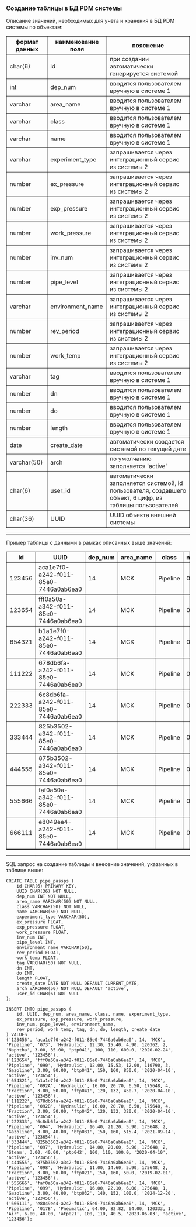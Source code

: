 ### Создание таблицы в БД PDM системы
 Описание значений, необходимых для учёта и хранения в БД PDM системы по объектам:

<table border="1" cellpadding="6" cellspacing="0">
  <thead>
    <tr>
      <th>формат данных</th>
      <th>наименование поля</th>
      <th>пояснение</th>
    </tr>
  </thead>
  <tbody>
    <tr>
      <td>char(6)</td>
      <td>id</td>
      <td>при создании автоматически генерируется системой</td>
    </tr>
    <tr>
      <td>int</td>
      <td>dep_num</td>
      <td>вводится пользователем вручную в системе 1</td>
    </tr>
    <tr>
      <td>varchar</td>
      <td>area_name</td>
      <td>вводится пользователем вручную в системе 1</td>
    </tr>
    <tr>
      <td>varchar</td>
      <td>class</td>
      <td>вводится пользователем вручную в системе 1</td>
    </tr>
    <tr>
      <td>varchar</td>
      <td>name</td>
      <td>вводится пользователем вручную в системе 1</td>
    </tr>
    <tr>
      <td>varchar</td>
      <td>experiment_type</td>
      <td>запрашивается через интеграционный сервис из системы 2</td>
    </tr>
    <tr>
      <td>number</td>
      <td>ex_pressure</td>
      <td>запрашивается через интеграционный сервис из системы 2</td>
    </tr>
    <tr>
      <td>number</td>
      <td>exp_pressure</td>
      <td>запрашивается через интеграционный сервис из системы 2</td>
    </tr>
    <tr>
      <td>number</td>
      <td>work_pressure</td>
      <td>запрашивается через интеграционный сервис из системы 2</td>
    </tr>
    <tr>
      <td>number</td>
      <td>inv_num</td>
      <td>запрашивается через интеграционный сервис из системы 2</td>
    </tr>
    <tr>
      <td>number</td>
      <td>pipe_level</td>
      <td>запрашивается через интеграционный сервис из системы 2</td>
    </tr>
    <tr>
      <td>varchar</td>
      <td>environment_name</td>
      <td>запрашивается через интеграционный сервис из системы 2</td>
    </tr>
    <tr>
      <td>number</td>
      <td>rev_period</td>
      <td>запрашивается через интеграционный сервис из системы 2</td>
    </tr>
    <tr>
      <td>number</td>
      <td>work_temp</td>
      <td>запрашивается через интеграционный сервис из системы 2</td>
    </tr>
    <tr>
      <td>varchar</td>
      <td>tag</td>
      <td>вводится пользователем вручную в системе 1</td>
    </tr>
    <tr>
      <td>number</td>
      <td>dn</td>
      <td>вводится пользователем вручную в системе 1</td>
    </tr>
    <tr>
      <td>number</td>
      <td>do</td>
      <td>вводится пользователем вручную в системе 1</td>
    </tr>
    <tr>
      <td>number</td>
      <td>length</td>
      <td>вводится пользователем вручную в системе 1</td>
    </tr>
    <tr>
      <td>date</td>
      <td>create_date</td>
      <td>автоматически создается системой по текущей дате</td>
    </tr>
    <tr>
      <td>varchar(50)</td>
      <td>arch</td>
      <td>по умолчанию заполняется 'active'</td>
    </tr>
    <tr>
      <td>char(6)</td>
      <td>user_id</td>
      <td>автоматически заполняется системой, id пользователя, создавшего объект, 6 цифр, из таблицы пользователей</td>
    </tr>
    <tr>
      <td>char(36)</td>
      <td>UUID</td>
      <td>UUID объекта внешней системы</td>
    </tr>
  </tbody>
</table>

---
Пример таблицы с данными в рамках описанных выше значений:
<table border="1" cellpadding="6" cellspacing="0">
  <thead>
    <tr>
      <th>id</th>
      <th>UUID</th>
      <th>dep_num</th>
      <th>area_name</th>
      <th>class</th>
      <th>name</th>
      <th>experiment_type</th>
      <th>ex_pressure</th>
      <th>exp_pressure</th>
      <th>work_pressure</th>
      <th>inv_num</th>
      <th>pipe_level</th>
      <th>environment_name</th>
      <th>rev_period</th>
      <th>work_temp</th>
      <th>tag</th>
      <th>dn</th>
      <th>do</th>
      <th>length</th>
      <th>create_date</th>
      <th>arch</th>
      <th>user_id</th>
    </tr>
  </thead>
  <tbody>
    <tr>
      <td>123456</td>
      <td>aca1e7f0-a242-f011-85e0-7446a0ab6ea0</td>
      <td>14</td>
      <td>MCK</td>
      <td>Pipeline</td>
      <td>073</td>
      <td>Hydraulic</td>
      <td>12,30</td>
      <td>15,40</td>
      <td>4,90</td>
      <td>120362</td>
      <td>2</td>
      <td>Naphtha</td>
      <td>3,00</td>
      <td>35,00</td>
      <td>ptp041</td>
      <td>100</td>
      <td>110</td>
      <td>600,0</td>
      <td>24.02.2020</td>
      <td>active</td>
      <td>123456</td>
    </tr>
    <tr>
      <td>123654</td>
      <td>fff0a50a-a342-f011-85e0-7446a0ab6ea0</td>
      <td>14</td>
      <td>MCK</td>
      <td>Pipeline</td>
      <td>090</td>
      <td>Hydraulic</td>
      <td>12,00</td>
      <td>15,53</td>
      <td>12,00</td>
      <td>110790</td>
      <td>3</td>
      <td>Gazoline</td>
      <td>3,00</td>
      <td>90,00</td>
      <td>btp041</td>
      <td>150</td>
      <td>160</td>
      <td>850,0</td>
      <td>10.04.2020</td>
      <td>active</td>
      <td>123654</td>
    </tr>
    <tr>
      <td>654321</td>
      <td>b1a1e7f0-a242-f011-85e0-7446a0ab6ea0</td>
      <td>14</td>
      <td>MCK</td>
      <td>Pipeline</td>
      <td>092A</td>
      <td>Hydraulic</td>
      <td>16,00</td>
      <td>20,70</td>
      <td>6,50</td>
      <td>175648</td>
      <td>4</td>
      <td>Fraction</td>
      <td>3,00</td>
      <td>50,00</td>
      <td>ftp041</td>
      <td>120</td>
      <td>132</td>
      <td>450,7</td>
      <td>10.04.2020</td>
      <td>active</td>
      <td>123456</td>
    </tr>
    <tr>
      <td>111222</td>
      <td>678db6fa-a242-f011-85e0-7446a0ab6ea0</td>
      <td>14</td>
      <td>MCK</td>
      <td>Pipeline</td>
      <td>092B</td>
      <td>Hydraulic</td>
      <td>16,00</td>
      <td>20,70</td>
      <td>6,50</td>
      <td>175648</td>
      <td>4</td>
      <td>Fraction</td>
      <td>3,00</td>
      <td>50,00</td>
      <td>ftp042</td>
      <td>120</td>
      <td>132</td>
      <td>320,0</td>
      <td>10.04.2020</td>
      <td>active</td>
      <td>123654</td>
    </tr>
    <tr>
      <td>222333</td>
      <td>6c8db6fa-a242-f011-85e0-7446a0ab6ea0</td>
      <td>14</td>
      <td>MCK</td>
      <td>Pipeline</td>
      <td>094</td>
      <td>Hydraulic</td>
      <td>16,40</td>
      <td>21,20</td>
      <td>5,90</td>
      <td>175648</td>
      <td>2</td>
      <td>Gazoline</td>
      <td>3,00</td>
      <td>40,00</td>
      <td>btp031</td>
      <td>150</td>
      <td>160</td>
      <td>515,4</td>
      <td>14.09.2021</td>
      <td>active</td>
      <td>123654</td>
    </tr>
    <tr>
      <td>333444</td>
      <td>825b3502-a342-f011-85e0-7446a0ab6ea0</td>
      <td>14</td>
      <td>MCK</td>
      <td>Pipeline</td>
      <td>097</td>
      <td>Hydraulic</td>
      <td>14,00</td>
      <td>20,60</td>
      <td>5,90</td>
      <td>175648</td>
      <td>2</td>
      <td>Steam</td>
      <td>3,00</td>
      <td>40,00</td>
      <td>ptp042</td>
      <td>100</td>
      <td>110</td>
      <td>100,0</td>
      <td>10.04.2020</td>
      <td>active</td>
      <td>123456</td>
    </tr>
    <tr>
      <td>444555</td>
      <td>875b3502-a342-f011-85e0-7446a0ab6ea0</td>
      <td>14</td>
      <td>MCK</td>
      <td>Pipeline</td>
      <td>098</td>
      <td>Hydraulic</td>
      <td>11,00</td>
      <td>14,60</td>
      <td>5,90</td>
      <td>175648</td>
      <td>2</td>
      <td>Fraction</td>
      <td>3,00</td>
      <td>50,00</td>
      <td>ftp021</td>
      <td>150</td>
      <td>160</td>
      <td>50,0</td>
      <td>01.02.2019</td>
      <td>active</td>
      <td>123456</td>
    </tr>
    <tr>
      <td>555666</td>
      <td>faf0a50a-a342-f011-85e0-7446a0ab6ea0</td>
      <td>14</td>
      <td>MCK</td>
      <td>Pipeline</td>
      <td>099</td>
      <td>Hydraulic</td>
      <td>16,00</td>
      <td>22,10</td>
      <td>6,00</td>
      <td>175648</td>
      <td>1</td>
      <td>Gazoline</td>
      <td>3,00</td>
      <td>40,00</td>
      <td>btp032</td>
      <td>140</td>
      <td>152</td>
      <td>100,0</td>
      <td>20.12.2024</td>
      <td>active</td>
      <td>123456</td>
    </tr>
    <tr>
      <td>666111</td>
      <td>e8049ee4-a242-f011-85e0-7446a0ab6ea0</td>
      <td>14</td>
      <td>MCK</td>
      <td>Pipeline</td>
      <td>017B</td>
      <td>Pneumatic</td>
      <td>64,00</td>
      <td>82,82</td>
      <td>64,00</td>
      <td>120333</td>
      <td>1</td>
      <td>Air</td>
      <td>6,00</td>
      <td>40,00</td>
      <td>atp021</td>
      <td>100</td>
      <td>110</td>
      <td>40,5</td>
      <td>03.06.2023</td>
      <td>active</td>
      <td>123456</td>
    </tr>
  </tbody>
</table>

---
SQL запрос на создание таблицы и внесение значений, указанных в таблице выше:
```
CREATE TABLE pipe_passps (
    id CHAR(6) PRIMARY KEY,
    UUID CHAR(36) NOT NULL,
    dep_num INT NOT NULL,
    area_name VARCHAR(50) NOT NULL,
    class VARCHAR(50) NOT NULL,
    name VARCHAR(50) NOT NULL,
    experiment_type VARCHAR(50),
    ex_pressure FLOAT,
    exp_pressure FLOAT,
    work_pressure FLOAT,
    inv_num INT,
    pipe_level INT,
    environment_name VARCHAR(50),
    rev_period FLOAT,
    work_temp FLOAT,
    tag VARCHAR(50) NOT NULL,
    dn INT,
    do INT,
    length FLOAT,
    create_date DATE NOT NULL DEFAULT CURRENT_DATE,
    arch VARCHAR(50) NOT NULL DEFAULT 'active',
    user_id CHAR(6) NOT NULL
);

INSERT INTO pipe_passps (
    id, UUID, dep_num, area_name, class, name, experiment_type,
    ex_pressure, exp_pressure, work_pressure,
    inv_num, pipe_level, environment_name,
    rev_period, work_temp, tag, dn, do, length, create_date
) VALUES
('123456', 'aca1e7f0-a242-f011-85e0-7446a0ab6ea0', 14, 'MCK', 'Pipeline', '073', 'Hydraulic', 12.30, 15.40, 4.90, 120362, 2, 'Naphtha', 3.00, 35.00, 'ptp041', 100, 110, 600.0, '2020-02-24', 'active', '123456'),
('123654', 'fff0a50a-a342-f011-85e0-7446a0ab6ea0', 14, 'MCK', 'Pipeline', '090', 'Hydraulic', 12.00, 15.53, 12.00, 110790, 3, 'Gazoline', 3.00, 90.00, 'btp041', 150, 160, 850.0, '2020-04-10', 'active', '123654'),
('654321', 'b1a1e7f0-a242-f011-85e0-7446a0ab6ea0', 14, 'MCK', 'Pipeline', '092A', 'Hydraulic', 16.00, 20.70, 6.50, 175648, 4, 'Fraction', 3.00, 50.00, 'ftp041', 120, 132, 450.7, '2020-04-10', 'active', '123456'),
('111222', '678db6fa-a242-f011-85e0-7446a0ab6ea0', 14, 'MCK', 'Pipeline', '092B', 'Hydraulic', 16.00, 20.70, 6.50, 175648, 4, 'Fraction', 3.00, 50.00, 'ftp042', 120, 132, 320.0, '2020-04-10', 'active', '123654'),
('222333', '6c8db6fa-a242-f011-85e0-7446a0ab6ea0', 14, 'MCK', 'Pipeline', '094', 'Hydraulic', 16.40, 21.20, 5.90, 175648, 2, 'Gazoline', 3.00, 40.00, 'btp031', 150, 160, 515.4, '2021-09-14', 'active', '123654'),
('333444', '825b3502-a342-f011-85e0-7446a0ab6ea0', 14, 'MCK', 'Pipeline', '097', 'Hydraulic', 14.00, 20.60, 5.90, 175648, 2, 'Steam', 3.00, 40.00, 'ptp042', 100, 110, 100.0, '2020-04-10', 'active', '123456'),
('444555', '875b3502-a342-f011-85e0-7446a0ab6ea0', 14, 'MCK', 'Pipeline', '098', 'Hydraulic', 11.00, 14.60, 5.90, 175648, 2, 'Fraction', 3.00, 50.00, 'ftp021', 150, 160, 50.0, '2019-02-01', 'active', '123456'),
('555666', 'faf0a50a-a342-f011-85e0-7446a0ab6ea0', 14, 'MCK', 'Pipeline', '099', 'Hydraulic', 16.00, 22.10, 6.00, 175648, 1, 'Gazoline', 3.00, 40.00, 'btp032', 140, 152, 100.0, '2024-12-20', 'active', '123456'),
('666111', 'e8049ee4-a242-f011-85e0-7446a0ab6ea0', 14, 'MCK', 'Pipeline', '017B', 'Pneumatic', 64.00, 82.82, 64.00, 120333, 1, 'Air', 6.00, 40.00, 'atp021', 100, 110, 40.5, '2023-06-03', 'active', '123456');
```